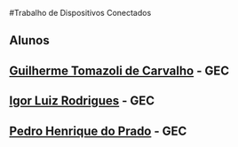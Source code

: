 #Trabalho de Dispositivos Conectados
## Alunos
## [Guilherme Tomazoli de Carvalho](https://github.com/GuiTomazoli) - GEC
## [Igor Luiz Rodrigues](https://github.com/igu1nho) - GEC
## [Pedro Henrique do Prado](https://github.com/Pedro-Prado-Dev) - GEC
